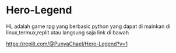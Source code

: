 # Hero-Legend
HL adalah game rpg yang berbasic python yang dapat di mainkan di linux,termux,replit atau langsung saja link di bawah


https://replit.com/@PunyaChael/Hero-Legend?v=1
